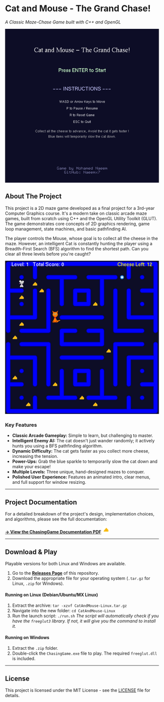 # Cat and Mouse - The Grand Chase!

*A Classic Maze-Chase Game built with C++ and OpenGL*

![Start Menu](Images/StartMenu.png)

## About The Project

This project is a 2D maze game developed as a final project for a 3rd-year Computer Graphics course. It's a modern take on classic arcade maze games, built from scratch using C++ and the OpenGL Utility Toolkit (GLUT). The game demonstrates core concepts of 2D graphics rendering, game loop management, state machines, and basic pathfinding AI.

The player controls the Mouse, whose goal is to collect all the cheese in the maze. However, an intelligent Cat is constantly hunting the player using a Breadth-First Search (BFS) algorithm to find the shortest path. Can you clear all three levels before you're caught?

![Gameplay Screenshot](Images/Gameplay.png)

### Key Features

*   **Classic Arcade Gameplay:** Simple to learn, but challenging to master.
*   **Intelligent Enemy AI:** The cat doesn't just wander randomly; it actively hunts you using a BFS pathfinding algorithm.
*   **Dynamic Difficulty:** The cat gets faster as you collect more cheese, increasing the tension.
*   **Power-Ups:** Grab the blue sparkle to temporarily slow the cat down and make your escape!
*   **Multiple Levels:** Three unique, hand-designed mazes to conquer.
*   **Polished User Experience:** Features an animated intro, clear menus, and full support for window resizing.

---

## Project Documentation

For a detailed breakdown of the project's design, implementation choices, and algorithms, please see the full documentation:

**[-> View the ChasingGame Documentation PDF](ChasingGame%20Documentation.pdf)** <img src="Images/Cheese.ico" width="24" alt="Cheese Icon">

---

## Download & Play

Playable versions for both Linux and Windows are available.

1.  Go to the **[Releases Page](https://github.com/Naeemx7/ChasingGameCPP/releases)** of this repository.
2.  Download the appropriate file for your operating system (`.tar.gz` for Linux, `.zip` for Windows).

#### Running on Linux (Debian/Ubuntu/MX Linux)
1.  Extract the archive: `tar -xzvf CatAndMouse-Linux.tar.gz`
2.  Navigate into the new folder: `cd CatAndMouse-Linux`
3.  Run the launch script: `./run.sh`
    *The script will automatically check if you have the `freeglut3` library. If not, it will give you the command to install it.*

#### Running on Windows
1.  Extract the `.zip` folder.
2.  Double-click the `ChasingGame.exe` file to play. The required `freeglut.dll` is included.

---

## License
This project is licensed under the MIT License - see the [LICENSE](LICENSE) file for details.
